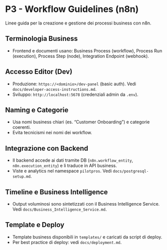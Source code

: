 # P3 - Workflow Guidelines (n8n)

Linee guida per la creazione e gestione dei processi business con n8n.

## Terminologia Business
- Frontend e documenti usano: Business Process (workflow), Process Run (execution), Process Step (node), Integration Endpoint (webhook).

## Accesso Editor (Dev)
- Produzione: `https://<dominio>/dev-panel` (basic auth). Vedi `docs/developer-access-instructions.md`.
- Sviluppo: `http://localhost:5678` (credenziali admin da `.env`).

## Naming e Categorie
- Usa nomi business chiari (es. “Customer Onboarding”) e categorie coerenti.
- Evita tecnicismi nei nomi dei workflow.

## Integrazione con Backend
- Il backend accede ai dati tramite DB (`n8n.workflow_entity`, `n8n.execution_entity`) e li traduce in API business.
- Viste e analytics nel namespace `pilotpros`. Vedi `docs/postgresql-setup.md`.

## Timeline e Business Intelligence
- Output voluminosi sono sintetizzati con il Business Intelligence Service. Vedi `docs/Business_Intelligence_Service.md`.

## Template e Deploy
- Template business disponibili in `templates/` e caricati da script di deploy.
- Per best practice di deploy: vedi `docs/deployment.md`.

